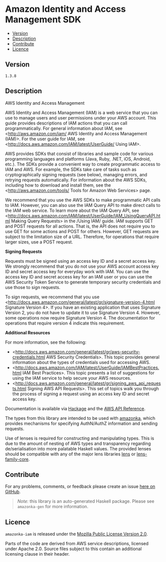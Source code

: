 # Amazon Identity and Access Management SDK

* [Version](#version)
* [Description](#description)
* [Contribute](#contribute)
* [Licence](#licence)


## Version

`1.3.8`


## Description

AWS Identity and Access Management

AWS Identity and Access Management (IAM) is a web service that you can
use to manage users and user permissions under your AWS account. This
guide provides descriptions of IAM actions that you can call
programmatically. For general information about IAM, see
<http://aws.amazon.com/iam/ AWS Identity and Access Management (IAM)>.
For the user guide for IAM, see
<http://docs.aws.amazon.com/IAM/latest/UserGuide/ Using IAM>.

AWS provides SDKs that consist of libraries and sample code for various
programming languages and platforms (Java, Ruby, .NET, iOS, Android,
etc.). The SDKs provide a convenient way to create programmatic access
to IAM and AWS. For example, the SDKs take care of tasks such as
cryptographically signing requests (see below), managing errors, and
retrying requests automatically. For information about the AWS SDKs,
including how to download and install them, see the
<http://aws.amazon.com/tools/ Tools for Amazon Web Services> page.

We recommend that you use the AWS SDKs to make programmatic API calls to
IAM. However, you can also use the IAM Query API to make direct calls to
the IAM web service. To learn more about the IAM Query API, see
<http://docs.aws.amazon.com/IAM/latest/UserGuide/IAM_UsingQueryAPI.html Making Query Requests>
in the /Using IAM/ guide. IAM supports GET and POST requests for all
actions. That is, the API does not require you to use GET for some
actions and POST for others. However, GET requests are subject to the
limitation size of a URL. Therefore, for operations that require larger
sizes, use a POST request.

__Signing Requests__

Requests must be signed using an access key ID and a secret access key.
We strongly recommend that you do not use your AWS account access key ID
and secret access key for everyday work with IAM. You can use the access
key ID and secret access key for an IAM user or you can use the AWS
Security Token Service to generate temporary security credentials and
use those to sign requests.

To sign requests, we recommend that you use
<http://docs.aws.amazon.com/general/latest/gr/signature-version-4.html Signature Version 4>.
If you have an existing application that uses Signature Version 2, you
do not have to update it to use Signature Version 4. However, some
operations now require Signature Version 4. The documentation for
operations that require version 4 indicate this requirement.

__Additional Resources__

For more information, see the following:

-   <http://docs.aws.amazon.com/general/latest/gr/aws-security-credentials.html AWS Security Credentials>.
    This topic provides general information about the types of
    credentials used for accessing AWS.
-   <http://docs.aws.amazon.com/IAM/latest/UserGuide/IAMBestPractices.html IAM Best Practices>.
    This topic presents a list of suggestions for using the IAM service
    to help secure your AWS resources.
-   <http://docs.aws.amazon.com/general/latest/gr/signing_aws_api_requests.html Signing AWS API Requests>.
    This set of topics walk you through the process of signing a request
    using an access key ID and secret access key.

Documentation is available via [Hackage](http://hackage.haskell.org/package/amazonka-iam)
and the [AWS API Reference](https://aws.amazon.com/documentation/).

The types from this library are intended to be used with [amazonka](http://hackage.haskell.org/package/amazonka),
which provides mechanisms for specifying AuthN/AuthZ information and sending requests.

Use of lenses is required for constructing and manipulating types.
This is due to the amount of nesting of AWS types and transparency regarding
de/serialisation into more palatable Haskell values.
The provided lenses should be compatible with any of the major lens libraries
[lens](http://hackage.haskell.org/package/lens) or [lens-family-core](http://hackage.haskell.org/package/lens-family-core).

## Contribute

For any problems, comments, or feedback please create an issue [here on GitHub](https://github.com/brendanhay/amazonka/issues).

> _Note:_ this library is an auto-generated Haskell package. Please see `amazonka-gen` for more information.


## Licence

`amazonka-iam` is released under the [Mozilla Public License Version 2.0](http://www.mozilla.org/MPL/).

Parts of the code are derived from AWS service descriptions, licensed under Apache 2.0.
Source files subject to this contain an additional licensing clause in their header.
